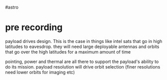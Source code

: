 #astro
# pre recording

payload drives design. This is the case in things like intel sats that go in high latitudes to eavesdrop. 
they will need large deployable antennas and orbits that go over the high latitudes for a maximum amount of time

pointing, power and thermal are all there to support the payload's ability to do its mission.
payload resolution will drive orbit selection (finer resolutions need lower orbits for imaging etc)